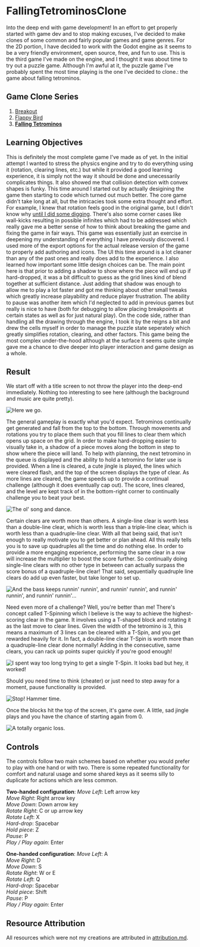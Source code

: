 # FallingTetrominosClone

Into the deep end with game development!  In an effort to get properly started with game dev and to stop making excuses, I've decided to make clones of some common and fairly popular games and game genres.  For the 2D portion, I have decided to work with the Godot engine as it seems to be a very friendly environment, open source, free, and fun to use.  This is the third game I've made on the engine, and I thought it was about time to try out a puzzle game.  Although I'm awful at it, the puzzle game I've probably spent the most time playing is the one I've decided to clone.: the game about falling tetrominos.

## Game Clone Series
1. [Breakout](https://github.com/kazeraniman/BreakoutClone)
2. [Flappy Bird](https://github.com/kazeraniman/FlappyBirdClone)
3. [**Falling Tetrominos**](https://github.com/kazeraniman/FallingTetrominosClone)

## Learning Objectives

This is definitely the most complete game I've made as of yet.  In the initial attempt I wanted to stress the physics engine and try to do everything using it (rotation, clearing lines, etc.) but while it provided a good learning experience, it is simply not the way it should be done and unecessarily complicates things.  It also showed me that collision detection with convex shapes is funky.  This time around I started out by actually desigining the game then starting to code which turned out much better.  The core game didn't take long at all, but the intricacies took some extra thought and effort.  For example, I knew that rotation feels good in the original game, but I didn't know why [until I did some digging](http://tetris.wikia.com/wiki/SRS).  There's also some corner cases like wall-kicks resulting in possible infinites which had to be addressed which really gave me a better sense of how to think about breaking the game and fixing the game in fair ways.  This game was essentially just an exercise in deepening my understanding of everything I have previously discovered.  I used more of the export options for the actual release version of the game to properly add authoring and icons.  The UI this time around is a lot cleaner than any of the past ones and really does add to the experience.  I also learned how important some little design choices can be.  The main point here is that prior to adding a shadow to show where the piece will end up if hard-dropped, it was a bit difficult to guess as the grid lines kind of blend together at sufficient distance.  Just adding that shadow was enough to allow me to play a lot faster and got me thinking about other small tweaks which greatly increase playability and reduce player frustration.  The ability to pause was another item which I'd neglected to add in previous games but really is nice to have (both for debugging to allow placing breakpoints at certain states as well as for just natural play).  On the code side, rather than handling all the drawing through the engine, I took it by the reigns a bit and drew the cells myself in order to manage the puzzle state seperately which greatly simplifies rotation, clearing, and other factors.  This game being the most complex under-the-hood although at the surface it seems quite simple gave me a chance to dive deeper into player interaction and game design as a whole.

## Result

We start off with a title screen to not throw the player into the deep-end immediately.  Nothing too interesting to see here (although the background and music are quite pretty).

![Here we go.](Screenshots/title.png)

The general gameplay is exactly what you'd expect.  Tetrominos continually get generated and fall from the top to the bottom.  Through movements and rotations you try to place them such that you fill lines to clear them which opens up space on the grid.  In order to make hard-dropping easier to visually take in, a shadow of a piece moves along the bottom in step to show where the piece will land.  To help with planning, the next tetromino in the queue is displayed and the ability to hold a tetromino for later use is provided.  When a line is cleared, a cute jingle is played, the lines which were cleared flash, and the top of the screen displays the type of clear.  As more lines are cleared, the game speeds up to provide a continual challenge (although it does eventually cap out).  The score, lines cleared, and the level are kept track of in the bottom-right corner to continually challenge you to beat your best.

![The ol' song and dance.](Screenshots/gameplay.gif)

Certain clears are worth more than others.  A single-line clear is worth less than a double-line clear, which is worth less than a triple-line clear, which is worth less than a quadruple-line clear.  With all that being said, that isn't enough to really motivate you to get better or plan ahead.  All this really tells you is to save up quadruples all the time and do nothing else.  In order to provide a more engaging experience, performing the same clear in a row will increase the multiplier to boost the score further.  So continually doing single-line clears with no other type in between can actually surpass the score bonus of a quadruple-line clear!  That said, sequentially quadruple line clears do add up even faster, but take longer to set up.

![And the bass keeps runnin' runnin', and runnin' runnin', and runnin' runnin', and runnin' runnin'...](Screenshots/consecutive_bonus.png)

Need even more of a challenge?  Well, you're better than me!  There's concept called T-Spinning which I believe is the way to achieve the highest-scoring clear in the game.  It involves using a T-shaped block and rotating it as the last move to clear lines.  Given the width of the tetromino is 3, this means a maximum of 3 lines can be cleared with a T-Spin, and you get rewarded heavily for it.  In fact, a double-line clear T-Spin is worth more than a quadruple-line clear done normally!  Adding in the consecutive, same clears, you can rack up points super quickly if you're good enough!

![I spent way too long trying to get a single T-Spin.  It looks bad but hey, it worked!](Screenshots/tspin.gif)

Should you need time to think (cheater) or just need to step away for a moment, pause functionality is provided.

![Stop!  Hammer time.](Screenshots/pause.png)

Once the blocks hit the top of the screen, it's game over.  A little, sad jingle plays and you have the chance of starting again from 0.

![A totally organic loss.](Screenshots/gameover.png)

## Controls

The controls follow two main schemes based on whether you would prefer to play with one hand or with two.  There is some repeated functionality for comfort and natural usage and some shared keys as it seems silly to duplicate for actions which are less common.

**Two-handed configuration**:
*Move Left*: Left arrow key  
*Move Right*: Right arrow key  
*Move Down*: Down arrow key  
*Rotate Right*: C or up arrow key  
*Rotate Left*: X  
*Hard-drop*: Spacebar  
*Hold piece*: Z  
*Pause*: P  
*Play / Play again*: Enter  

**One-handed configuration**:
*Move Left*: A  
*Move Right*: D  
*Move Down*: S  
*Rotate Right*: W or E  
*Rotate Left*: Q  
*Hard-drop*: Spacebar  
*Hold piece*: Shift  
*Pause*: P  
*Play / Play again*: Enter

## Resource Attribution

All resources which were not my creations are attributed in [attribution.md](attribution.md).
